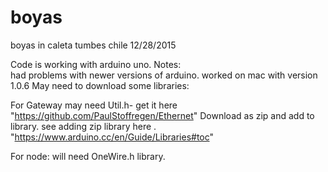 # boyas
boyas in caleta tumbes chile
12/28/2015

Code is working with arduino uno. 
Notes:  
had problems with newer versions of arduino.
worked on mac with version 1.0.6
May need to download some libraries:
  
  For Gateway may need Util.h- get it here  "https://github.com/PaulStoffregen/Ethernet"
  Download as zip and add to library. see adding zip library here . "https://www.arduino.cc/en/Guide/Libraries#toc"

  For node:  will need OneWire.h library.  
